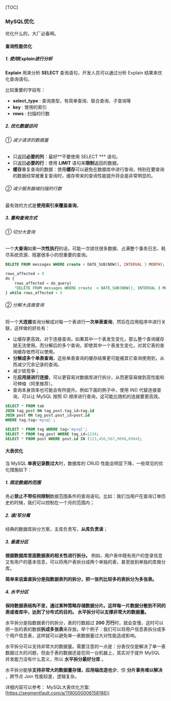 [TOC]

### MySQL优化

优化什么的，大厂必备啊。

#### 查询性能优化

##### 1. 使用Explain进行分析

**Explain** 用来分析 **SELECT** 查询语句，开发人员可以通过分析 Explain 结果来优化查询语句。

比较重要的字段有：

- **select_type** : 查询类型，有简单查询、联合查询、子查询等
- **key** : 使用的索引
- **rows** : 扫描的行数

##### 2. 优化数据访问

###### ① 减少请求的数据量

- 只返回**必要的列**：最好**不要使用 SELECT *** 语句。
- 只返回**必要的行**：使用 **LIMIT** 语句来**限制**返回的数据。
- **缓存**重复查询的数据：使用**缓存**可以避免在数据库中进行查询，特别在要查询的数据经常被重复查询时，缓存带来的查询性能提升将会是非常明显的。

###### ② 减少服务器端扫描的行数

最有效的方式是**使用索引来覆盖查询**。

##### 3. 重构查询方式

###### ① 切分大查询

一个**大查询**如果**一次性执行**的话，可能一次锁住很多数据、占满整个事务日志、耗尽系统资源、阻塞很多小的但重要的查询。

```sql
DELETE FROM messages WHERE create < DATE_SUB(NOW(), INTERVAL 3 MONTH);
```

```sql
rows_affected = 0
do {
    rows_affected = do_query(
    "DELETE FROM messages WHERE create  < DATE_SUB(NOW(), INTERVAL 3 MONTH) LIMIT 10000")
} while rows_affected > 0
```

###### ② 分解大连接查询

将一个**大连接**查询分解成对每一个表进行**一次单表查询**，然后在应用程序中进行关联，这样做的好处有：

- 让缓存更高效。对于连接查询，如果其中一个表发生变化，那么整个查询缓存就无法使用。而分解后的多个查询，即使其中一个表发生变化，对其它表的查询缓存依然可以使用。
- **分解成多个单表查询**，这些单表查询的缓存结果更可能被其它查询使用到，从而减少冗余记录的查询。
- 减少锁竞争；
- 在**应用层进行连接**，可以更容易对数据库进行拆分，从而更容易做到高性能和可伸缩（阿里推荐）。
- 查询本身效率也可能会有所提升。例如下面的例子中，使用 IN() 代替连接查询，可以让 MySQL 按照 ID 顺序进行查询，这可能比随机的连接要更高效。

```sql
SELECT * FROM tab
JOIN tag_post ON tag_post.tag_id=tag.id
JOIN post ON tag_post.post_id=post.id
WHERE tag.tag='mysql';
```

```sql
SELECT * FROM tag WHERE tag='mysql';
SELECT * FROM tag_post WHERE tag_id=1234;
SELECT * FROM post WHERE post.id IN (123,456,567,9098,8904);
```



#### 大表优化

当 MySQL **单表记录数过大**时，数据库的 CRUD 性能会明显下降，一些常见的优化措施如下：

##### 1. 限定数据的范围

务必**禁止不带任何限制**数据范围条件的查询语句。比如：我们当用户在查询订单历史的时候，我们可以控制在一个月的范围内；

##### 2. 读/写分离

经典的数据库拆分方案，主库负责写，**从库负责读**；

##### 3. 垂直分区

**根据数据库里面数据表的相关性进行拆分。** 例如，用户表中既有用户的登录信息又有用户的基本信息，可以将用户表拆分成两个单独的表，甚至放到单独的库做分库。

**简单来说垂直拆分是指数据表列的拆分，把一张列比较多的表拆分为多张表。** 

##### 4. 水平分区

**保持数据表结构不变，通过某种策略存储数据分片。这样每一片数据分散到不同的表或者库中，达到了分布式的目的。 水平拆分可以支撑非常大的数据量。** 

 水平拆分是指数据表行的拆分，表的行数超过 **200 万行**时，就会变慢，这时可以把一张的表的数据**拆成多张表**来存放。举个例子：我们可以将用户信息表拆分成多个用户信息表，这样就可以避免单一表数据量过大对性能造成影响。

水平拆分可以支持非常大的数据量。需要注意的一点是：分表仅仅是解决了单一表数据过大的问题，但由于表的数据还是在同一台机器上，其实对于提升 MySQL 并发能力没有什么意义，所以 **水平拆分最好分库** 。

水平拆分能够**支持非常大的数据量存储，应用端改造也少**，但 **分片事务难以解决**  ，跨节点 Join 性能较差，逻辑复杂。

详细内容可以参考： MySQL大表优化方案: [https://segmentfault.com/a/1190000006158186](

